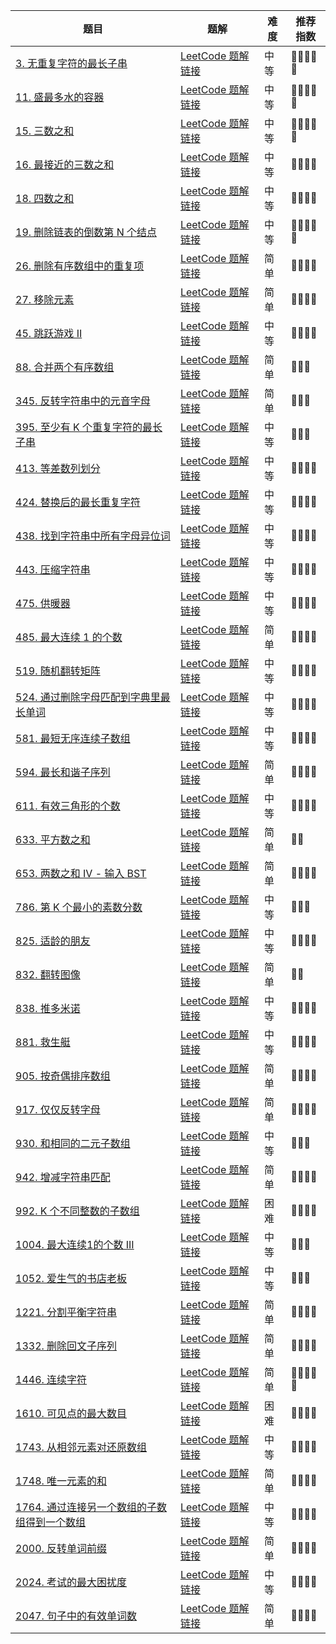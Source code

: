 | 题目                                                                                                         | 题解                                                                                                                                                                      | 难度 | 推荐指数   |
| ------------------------------------------------------------------------------------------------------------ | ------------------------------------------------------------------------------------------------------------------------------------------------------------------------- | ---- | ---------- |
| [3. 无重复字符的最长子串 ](https://leetcode-cn.com/problems/longest-substring-without-repeating-characters/) | [LeetCode 题解链接](https://leetcode-cn.com/problems/longest-substring-without-repeating-characters/solution/shua-chuan-lc-shuang-zhi-zhen-ha-xi-biao-q08m/) | 中等 | 🤩🤩🤩🤩🤩 |
| [11. 盛最多水的容器 ](https://leetcode-cn.com/problems/container-with-most-water/) | [LeetCode 题解链接](https://leetcode-cn.com/problems/container-with-most-water/solution/shua-chuan-lc-shuang-zhi-zhen-tan-xin-ji-52gf/) | 中等 | 🤩🤩🤩🤩🤩 |
| [15. 三数之和](https://leetcode-cn.com/problems/3sum/) | [LeetCode 题解链接](https://leetcode-cn.com/problems/3sum/solution/shua-chuan-lc-pai-xu-shuang-zhi-zhen-jie-cd8r/) | 中等 | 🤩🤩🤩🤩🤩 |
| [16. 最接近的三数之和](https://leetcode-cn.com/problems/3sum-closest/) | [LeetCode 题解链接](https://leetcode-cn.com/problems/3sum-closest/solution/shua-chuan-lc-pai-xu-shuang-zhi-zhen-jie-p2ou/) | 中等 | 🤩🤩🤩🤩 |
| [18. 四数之和](https://leetcode-cn.com/problems/4sum/) | [LeetCode 题解链接](https://leetcode-cn.com/problems/4sum/solution/shua-chuan-lc-pai-xu-shuang-zhi-zhen-jie-dqx7/) | 中等 | 🤩🤩🤩🤩 |
| [19. 删除链表的倒数第 N 个结点](https://leetcode-cn.com/problems/remove-nth-node-from-end-of-list/) | [LeetCode 题解链接](https://leetcode-cn.com/problems/remove-nth-node-from-end-of-list/solution/shua-chuan-lc-lian-biao-kuai-man-zhi-zhe-1gs1/) | 中等 | 🤩🤩🤩🤩🤩 |
| [26. 删除有序数组中的重复项](https://leetcode-cn.com/problems/remove-duplicates-from-sorted-array/) | [LeetCode 题解链接](https://leetcode-cn.com/problems/remove-duplicates-from-sorted-array/solution/shua-chuan-lc-jian-ji-shuang-zhi-zhen-ji-2eg8) | 简单 | 🤩🤩🤩🤩 |
| [27. 移除元素](https://leetcode-cn.com/problems/remove-element/) | [LeetCode 题解链接](https://leetcode-cn.com/problems/remove-element/solution/shua-chuan-lc-shuang-bai-shuang-zhi-zhen-mzt8/) | 简单 | 🤩🤩🤩🤩 |
| [45. 跳跃游戏 II](https://leetcode-cn.com/problems/jump-game-ii/) | [LeetCode 题解链接](https://leetcode-cn.com/problems/jump-game-ii/solution/xiang-jie-dp-tan-xin-shuang-zhi-zhen-jie-roh4/) | 中等 | 🤩🤩🤩🤩 |
| [88. 合并两个有序数组](https://leetcode-cn.com/problems/merge-sorted-array/) | [LeetCode 题解链接](https://leetcode-cn.com/problems/merge-sorted-array/solution/gong-shui-san-xie-yi-ti-san-jie-shuang-z-47gj/) | 简单 | 🤩🤩🤩 |
| [345. 反转字符串中的元音字母](https://leetcode-cn.com/problems/reverse-vowels-of-a-string/) | [LeetCode 题解链接](https://leetcode-cn.com/problems/reverse-vowels-of-a-string/solution/gong-shui-san-xie-note-bie-pian-shuang-z-c8ii/) | 简单 | 🤩🤩🤩 |
| [395. 至少有 K 个重复字符的最长子串](https://leetcode-cn.com/problems/longest-substring-with-at-least-k-repeating-characters/) | [LeetCode 题解链接](https://leetcode-cn.com/problems/longest-substring-with-at-least-k-repeating-characters/solution/xiang-jie-mei-ju-shuang-zhi-zhen-jie-fa-50ri1/) | 中等 | 🤩🤩🤩 |
| [413. 等差数列划分](https://leetcode-cn.com/problems/arithmetic-slices/) | [LeetCode 题解链接](https://leetcode-cn.com/problems/arithmetic-slices/solution/gong-shui-san-xie-shuang-zhi-zhen-qiu-ji-ef1q/) | 中等 | 🤩🤩🤩🤩 |
| [424. 替换后的最长重复字符](https://leetcode-cn.com/problems/longest-repeating-character-replacement/) | [LeetCode 题解链接](https://leetcode-cn.com/problems/longest-repeating-character-replacement/solution/ping-ping-wu-qi-shuang-zhi-zhen-da-bai-h-fgif/) | 中等 | 🤩🤩🤩🤩 |
| [438. 找到字符串中所有字母异位词](https://leetcode-cn.com/problems/find-all-anagrams-in-a-string/) | [LeetCode 题解链接](https://leetcode-cn.com/problems/find-all-anagrams-in-a-string/solution/gong-shui-san-xie-shuang-zhi-zhen-shi-xi-t5hc/) | 中等 | 🤩🤩🤩🤩 |
| [443. 压缩字符串](https://leetcode-cn.com/problems/string-compression/) | [LeetCode 题解链接](https://leetcode-cn.com/problems/string-compression/solution/gong-shui-san-xie-shuang-zhi-zhen-yuan-d-bppu/) | 中等 | 🤩🤩🤩🤩 |
| [475. 供暖器](https://leetcode-cn.com/problems/heaters/) | [LeetCode 题解链接](https://leetcode-cn.com/problems/heaters/solution/gong-shui-san-xie-er-fen-shuang-zhi-zhen-mys4/) | 中等 | 🤩🤩🤩🤩 |
| [485. 最大连续 1 的个数](https://leetcode-cn.com/problems/max-consecutive-ones/) | [LeetCode 题解链接](https://leetcode-cn.com/problems/max-consecutive-ones/solution/you-shi-yi-tian-gao-pin-jian-dan-ti-ni-d-avj1/) | 简单 | 🤩🤩🤩🤩     |
| [519. 随机翻转矩阵](https://leetcode-cn.com/problems/random-flip-matrix/) | [LeetCode 题解链接](https://leetcode-cn.com/problems/random-flip-matrix/solution/gong-shui-san-xie-note-bie-pian-yi-ti-sh-e6gi/) | 中等 | 🤩🤩🤩🤩 |
| [524. 通过删除字母匹配到字典里最长单词](https://leetcode-cn.com/problems/longest-word-in-dictionary-through-deleting/) | [LeetCode 题解链接](https://leetcode-cn.com/problems/longest-word-in-dictionary-through-deleting/solution/gong-shui-san-xie-xiang-jie-pai-xu-shuan-qi20/) | 中等 | 🤩🤩🤩🤩 |
| [581. 最短无序连续子数组](https://leetcode-cn.com/problems/shortest-unsorted-continuous-subarray/) | [LeetCode 题解链接](https://leetcode-cn.com/problems/shortest-unsorted-continuous-subarray/solution/gong-shui-san-xie-yi-ti-shuang-jie-shuan-e1le/) | 中等 | 🤩🤩🤩🤩 |
| [594. 最长和谐子序列](https://leetcode-cn.com/problems/longest-harmonious-subsequence/) | [LeetCode 题解链接](https://leetcode-cn.com/problems/longest-harmonious-subsequence/solution/gong-shui-san-xie-yi-ti-shuang-jie-hua-d-quuh/) | 简单 | 🤩🤩🤩🤩 |
| [611. 有效三角形的个数](https://leetcode-cn.com/problems/valid-triangle-number/) | [LeetCode 题解链接](https://leetcode-cn.com/problems/valid-triangle-number/solution/gong-shui-san-xie-yi-ti-san-jie-jian-dan-y1we/) | 中等 | 🤩🤩🤩🤩 |
| [633. 平方数之和](https://leetcode-cn.com/problems/sum-of-square-numbers/) | [LeetCode 题解链接](https://leetcode-cn.com/problems/sum-of-square-numbers/solution/gong-shui-san-xie-yi-ti-san-jie-mei-ju-s-7qi5/) | 简单 | 🤩🤩 |
| [653. 两数之和 IV - 输入 BST](https://leetcode-cn.com/problems/two-sum-iv-input-is-a-bst/) | [LeetCode 题解链接](https://leetcode-cn.com/problems/two-sum-iv-input-is-a-bst/solution/by-ac_oier-zr4o/) | 简单 | 🤩🤩🤩🤩 |
| [786. 第 K 个最小的素数分数](https://leetcode-cn.com/problems/k-th-smallest-prime-fraction/) | [LeetCode 题解链接](https://leetcode-cn.com/problems/k-th-smallest-prime-fraction/solution/gong-shui-san-xie-yi-ti-shuang-jie-you-x-8ymk/) | 中等 | 🤩🤩🤩 |
| [825. 适龄的朋友](https://leetcode-cn.com/problems/friends-of-appropriate-ages/) | [LeetCode 题解链接](https://leetcode-cn.com/problems/friends-of-appropriate-ages/solution/gong-shui-san-xie-yi-ti-shuang-jie-pai-x-maa8/) | 中等 | 🤩🤩🤩🤩 |
| [832. 翻转图像](https://leetcode-cn.com/problems/flipping-an-image/) | [LeetCode 题解链接](https://leetcode-cn.com/problems/flipping-an-image/solution/shuang-zhi-zhen-yi-bian-chu-li-huan-you-ik0v1/) | 简单 | 🤩🤩       |
| [838. 推多米诺](https://leetcode-cn.com/problems/push-dominoes/) | [LeetCode 题解链接](https://leetcode-cn.com/problems/push-dominoes/solution/gong-shui-san-xie-yi-ti-shuang-jie-bfs-y-z52w/) | 中等 | 🤩🤩🤩🤩 |
| [881. 救生艇](https://leetcode-cn.com/problems/boats-to-save-people/) | [LeetCode 题解链接](https://leetcode-cn.com/problems/boats-to-save-people/solution/gong-shui-san-xie-noxiang-xin-ke-xue-xi-hosg8/) | 中等 | 🤩🤩🤩🤩 |
| [905. 按奇偶排序数组](https://leetcode-cn.com/problems/sort-array-by-parity/) | [LeetCode 题解链接](https://leetcode-cn.com/problems/sort-array-by-parity/solution/by-ac_oier-nuz7/) | 简单 | 🤩🤩🤩🤩 |
| [917. 仅仅反转字母](https://leetcode-cn.com/problems/reverse-only-letters/) | [LeetCode 题解链接](https://leetcode-cn.com/problems/reverse-only-letters/solution/gong-shui-san-xie-jian-dan-shuang-zhi-zh-xrpt/) | 简单 | 🤩🤩🤩🤩 |
| [930. 和相同的二元子数组](https://leetcode-cn.com/problems/binary-subarrays-with-sum/) | [LeetCode 题解链接](https://leetcode-cn.com/problems/binary-subarrays-with-sum/solution/gong-shui-san-xie-yi-ti-shuang-jie-qian-hfoc0/) | 中等 | 🤩🤩🤩 |
| [942. 增减字符串匹配](https://leetcode.cn/problems/di-string-match/) | [LeetCode 题解链接](https://leetcode.cn/problems/di-string-match/solution/by-ac_oier-pvjk/) | 简单 | 🤩🤩🤩🤩 |
| [992. K 个不同整数的子数组](https://leetcode-cn.com/problems/subarrays-with-k-different-integers/) | [LeetCode 题解链接](https://leetcode-cn.com/problems/subarrays-with-k-different-integers/solution/miao-dong-xi-lie-xiang-jie-shuang-zhi-zh-9k8w/) | 困难 | 🤩🤩🤩🤩     |
| [1004. 最大连续1的个数 III](https://leetcode-cn.com/problems/max-consecutive-ones-iii/) | [LeetCode 题解链接](https://leetcode-cn.com/problems/max-consecutive-ones-iii/solution/san-chong-jie-fa-cong-dong-tai-gui-hua-d-gxks/) | 中等 | 🤩🤩🤩      |
| [1052. 爱生气的书店老板](https://leetcode-cn.com/problems/grumpy-bookstore-owner/) | [LeetCode 题解链接](https://leetcode-cn.com/problems/grumpy-bookstore-owner/solution/hua-dong-chuang-kou-luo-ti-by-ac_oier-nunu/) | 中等 | 🤩🤩🤩 |
| [1221. 分割平衡字符串](https://leetcode-cn.com/problems/split-a-string-in-balanced-strings/) | [LeetCode 题解链接](https://leetcode-cn.com/problems/split-a-string-in-balanced-strings/solution/gong-shui-san-xie-noxiang-xin-ke-xue-xi-wumnk/) | 简单 | 🤩🤩🤩🤩 |
| [1332. 删除回文子序列](https://leetcode-cn.com/problems/remove-palindromic-subsequences/) | [LeetCode 题解链接](https://leetcode-cn.com/problems/remove-palindromic-subsequences/solution/gong-shui-san-xie-jian-dan-mo-ni-ti-by-a-0zwn/) | 简单 | 🤩🤩🤩🤩 |
| [1446. 连续字符](https://leetcode-cn.com/problems/consecutive-characters/) | [LeetCode 题解链接](https://leetcode-cn.com/problems/consecutive-characters/solution/gong-shui-san-xie-jian-dan-shuang-zhi-zh-xtv6/) | 简单 | 🤩🤩🤩🤩🤩 |
| [1610. 可见点的最大数目](https://leetcode-cn.com/problems/maximum-number-of-visible-points/) | [LeetCode 题解链接](https://leetcode-cn.com/problems/maximum-number-of-visible-points/solution/gong-shui-san-xie-qiu-ji-jiao-ji-he-ti-b-0bid/) | 困难 | 🤩🤩🤩🤩 |
| [1743. 从相邻元素对还原数组](https://leetcode-cn.com/problems/restore-the-array-from-adjacent-pairs/) | [LeetCode 题解链接](https://leetcode-cn.com/problems/restore-the-array-from-adjacent-pairs/solution/gong-shui-san-xie-yi-ti-shuang-jie-dan-x-elpx/) | 中等 | 🤩🤩🤩🤩 |
| [1748. 唯一元素的和](https://leetcode-cn.com/problems/sum-of-unique-elements/) | [LeetCode 题解链接](https://leetcode-cn.com/problems/sum-of-unique-elements/solution/gong-shui-san-xie-yi-ti-shuang-jie-pai-x-atnd/) | 简单 | 🤩🤩🤩🤩 |
| [1764. 通过连接另一个数组的子数组得到一个数组](https://leetcode-cn.com/problems/form-array-by-concatenating-subarrays-of-another-array/) | [LeetCode 题解链接](https://leetcode-cn.com/problems/form-array-by-concatenating-subarrays-of-another-array/solution/clean-solutionni-jue-dui-neng-kan-dong-d-l4ts/) | 中等 | 🤩🤩🤩🤩 |
| [2000. 反转单词前缀](https://leetcode-cn.com/problems/reverse-prefix-of-word/) | [LeetCode 题解链接](https://leetcode-cn.com/problems/reverse-prefix-of-word/solution/gong-shui-san-xie-jian-dan-shuang-zhi-zh-dp9u/) | 简单 | 🤩🤩🤩🤩 |
| [2024. 考试的最大困扰度](https://leetcode-cn.com/problems/maximize-the-confusion-of-an-exam/) | [LeetCode 题解链接](https://leetcode-cn.com/problems/maximize-the-confusion-of-an-exam/solution/by-ac_oier-2rii/) | 中等 | 🤩🤩🤩🤩 |
| [2047. 句子中的有效单词数](https://leetcode-cn.com/problems/number-of-valid-words-in-a-sentence/) | [LeetCode 题解链接](https://leetcode-cn.com/problems/number-of-valid-words-in-a-sentence/solution/gong-shui-san-xie-jian-dan-zi-fu-chuan-m-5pcz/) | 简单 | 🤩🤩🤩🤩 |

